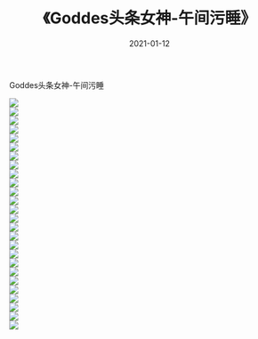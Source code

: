 ﻿---
layout: post
title:  《Goddes头条女神-午间污睡》
date:   2021-01-12
img: http://img.660000.xyz/Sharelink/网络美图/2021/Goddes头条女神-午间污睡/000.jpg
categories: [美女, 清纯, 唯美]
---

Goddes头条女神-午间污睡

  ![](http://img.660000.xyz/Sharelink/网络美图/2021/Goddes头条女神-午间污睡/001.jpg) <br> ![](http://img.660000.xyz/Sharelink/网络美图/2021/Goddes头条女神-午间污睡/002.jpg) <br> ![](http://img.660000.xyz/Sharelink/网络美图/2021/Goddes头条女神-午间污睡/003.jpg) <br> ![](http://img.660000.xyz/Sharelink/网络美图/2021/Goddes头条女神-午间污睡/004.jpg) <br> ![](http://img.660000.xyz/Sharelink/网络美图/2021/Goddes头条女神-午间污睡/005.jpg) <br> ![](http://img.660000.xyz/Sharelink/网络美图/2021/Goddes头条女神-午间污睡/006.jpg) <br> ![](http://img.660000.xyz/Sharelink/网络美图/2021/Goddes头条女神-午间污睡/007.jpg) <br> ![](http://img.660000.xyz/Sharelink/网络美图/2021/Goddes头条女神-午间污睡/008.jpg) <br> ![](http://img.660000.xyz/Sharelink/网络美图/2021/Goddes头条女神-午间污睡/009.jpg) <br> ![](http://img.660000.xyz/Sharelink/网络美图/2021/Goddes头条女神-午间污睡/010.jpg) <br> ![](http://img.660000.xyz/Sharelink/网络美图/2021/Goddes头条女神-午间污睡/011.jpg) <br> ![](http://img.660000.xyz/Sharelink/网络美图/2021/Goddes头条女神-午间污睡/012.jpg) <br> ![](http://img.660000.xyz/Sharelink/网络美图/2021/Goddes头条女神-午间污睡/013.jpg) <br> ![](http://img.660000.xyz/Sharelink/网络美图/2021/Goddes头条女神-午间污睡/014.jpg) <br> ![](http://img.660000.xyz/Sharelink/网络美图/2021/Goddes头条女神-午间污睡/015.jpg) <br> ![](http://img.660000.xyz/Sharelink/网络美图/2021/Goddes头条女神-午间污睡/016.jpg) <br> ![](http://img.660000.xyz/Sharelink/网络美图/2021/Goddes头条女神-午间污睡/017.jpg) <br> ![](http://img.660000.xyz/Sharelink/网络美图/2021/Goddes头条女神-午间污睡/018.jpg) <br> ![](http://img.660000.xyz/Sharelink/网络美图/2021/Goddes头条女神-午间污睡/019.jpg) <br> ![](http://img.660000.xyz/Sharelink/网络美图/2021/Goddes头条女神-午间污睡/020.jpg) <br> ![](http://img.660000.xyz/Sharelink/网络美图/2021/Goddes头条女神-午间污睡/021.jpg) <br> ![](http://img.660000.xyz/Sharelink/网络美图/2021/Goddes头条女神-午间污睡/022.jpg) <br> ![](http://img.660000.xyz/Sharelink/网络美图/2021/Goddes头条女神-午间污睡/023.jpg) <br> ![](http://img.660000.xyz/Sharelink/网络美图/2021/Goddes头条女神-午间污睡/024.jpg) <br> ![](http://img.660000.xyz/Sharelink/网络美图/2021/Goddes头条女神-午间污睡/025.jpg) <br> ![](http://img.660000.xyz/Sharelink/网络美图/2021/Goddes头条女神-午间污睡/026.jpg) <br>